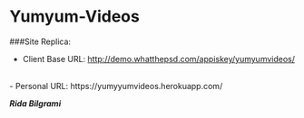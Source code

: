 # Yumyum-Videos

###Site Replica:

- Client Base URL:  http://demo.whatthepsd.com/appiskey/yumyumvideos/
<br/>
- Personal URL:  https://yumyyumvideos.herokuapp.com/
<br/>

***Rida Bilgrami***
